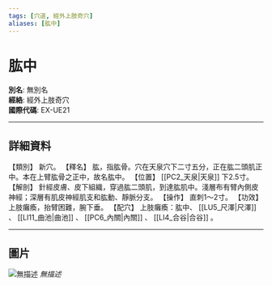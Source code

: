 ```yaml
---
tags: [穴道, 經外上肢奇穴]
aliases: [肱中]
---
```


# 肱中

**別名**: 無別名  
**經絡**: 經外上肢奇穴  
**國際代碼**: EX-UE21  

---

## 詳細資料
【類別】
新穴。
【釋名】
肱，指肱骨。穴在天泉穴下二寸五分，正在肱二頭肌正中。本在上臂肱骨之正中，故名肱中。
【位置】 [[PC2_天泉|天泉]] 下2.5寸。
【解剖】
針經皮膚、皮下組織，穿過肱二頭肌，到達肱肌中。淺層布有臂內側皮神經；深層有肌皮神經肌支和肱動、靜脈分支。
【操作】
直刺1～2寸。
【功效】
上肢癱瘓，抬臂困難，腕下垂。
【配穴】
上肢癱瘓：肱中、 [[LU5_尺澤|尺澤]] 、 [[LI11_曲池|曲池]] 、 [[PC6_內關|內關]] 、 [[LI4_合谷|合谷]] 。

---

## 圖片
![無描述](https://yibian.hopto.org/pic/shu16/449.gif)
_無描述_

